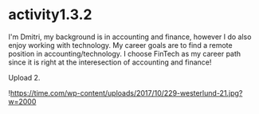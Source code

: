 # activity1.3.2

I'm Dmitri, my background is in accounting and finance, however I do also enjoy working with technology.
My career goals are to find a remote position in accounting/technology.
I choose FinTech as my career path since it is right at the interesection of accounting and finance!

Upload 2.


!https://time.com/wp-content/uploads/2017/10/229-westerlund-21.jpg?w=2000
